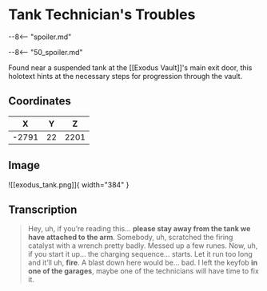 # Tank Technician's Troubles

--8<-- "spoiler.md"

--8<-- "50_spoiler.md"

Found near a suspended tank at the [[Exodus Vault]]'s main exit door, this holotext hints at the necessary steps for progression through the vault.

## Coordinates
| **X** | **Y** | **Z** |
| :---: | :---: | :---: |
| -2791 |  22   | 2201  |

## Image

![[exodus_tank.png]]{ width="384" }

## Transcription
> Hey, uh, if you’re reading this… **please stay away from the tank we have attached to the arm**. Somebody, uh, scratched the firing catalyst with a wrench pretty badly. Messed up a few runes. Now, uh, if you start it up… the charging sequence… starts. Let it run too long and it’ll uh, **fire**. A blast down here would be… bad. I left the keyfob **in one of the garages**, maybe one of the technicians will have time to fix it.
